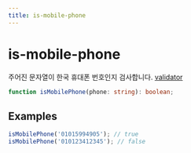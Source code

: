 ```yaml
---
title: is-mobile-phone
---
```


# is-mobile-phone

주어진 문자열이 한국 휴대폰 번호인지 검사합니다. [validator](https://github.com/chriso/validator.js/blob/b30c2cad0ad9593214c20b44d315ce7a0ffc4715/src/lib/isMobilePhone.js#L54)

```typescript
function isMobilePhone(phone: string): boolean;
```

## Examples

```typescript
isMobilePhone('01015994905'); // true
isMobilePhone('010123412345'); // false
```
